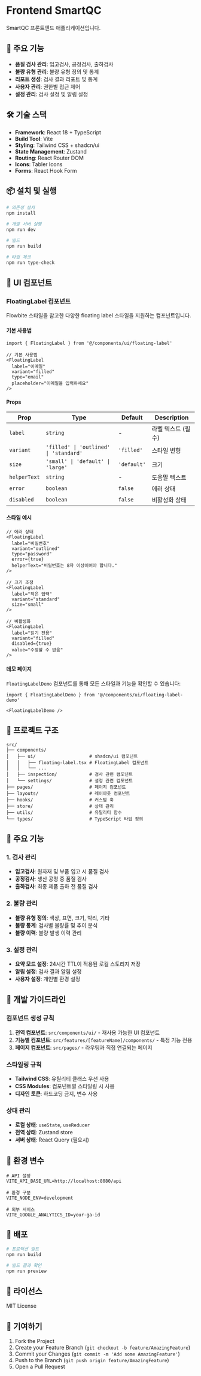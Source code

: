# Frontend SmartQC

SmartQC 프론트엔드 애플리케이션입니다.

## 🚀 주요 기능

- **품질 검사 관리**: 입고검사, 공정검사, 출하검사
- **불량 유형 관리**: 불량 유형 정의 및 통계
- **리포트 생성**: 검사 결과 리포트 및 통계
- **사용자 관리**: 권한별 접근 제어
- **설정 관리**: 검사 설정 및 알림 설정

## 🛠 기술 스택

- **Framework**: React 18 + TypeScript
- **Build Tool**: Vite
- **Styling**: Tailwind CSS + shadcn/ui
- **State Management**: Zustand
- **Routing**: React Router DOM
- **Icons**: Tabler Icons
- **Forms**: React Hook Form

## 📦 설치 및 실행

```bash
# 의존성 설치
npm install

# 개발 서버 실행
npm run dev

# 빌드
npm run build

# 타입 체크
npm run type-check
```

## 🎨 UI 컴포넌트

### FloatingLabel 컴포넌트

Flowbite 스타일을 참고한 다양한 floating label 스타일을 지원하는 컴포넌트입니다.

#### 기본 사용법

```tsx
import { FloatingLabel } from '@/components/ui/floating-label'

// 기본 사용법
<FloatingLabel
  label="이메일"
  variant="filled"
  type="email"
  placeholder="이메일을 입력하세요"
/>
```

#### Props

| Prop | Type | Default | Description |
|------|------|---------|-------------|
| `label` | `string` | - | 라벨 텍스트 (필수) |
| `variant` | `'filled' \| 'outlined' \| 'standard'` | `'filled'` | 스타일 변형 |
| `size` | `'small' \| 'default' \| 'large'` | `'default'` | 크기 |
| `helperText` | `string` | - | 도움말 텍스트 |
| `error` | `boolean` | `false` | 에러 상태 |
| `disabled` | `boolean` | `false` | 비활성화 상태 |

#### 스타일 예시

```tsx
// 에러 상태
<FloatingLabel
  label="비밀번호"
  variant="outlined"
  type="password"
  error={true}
  helperText="비밀번호는 8자 이상이어야 합니다."
/>

// 크기 조정
<FloatingLabel
  label="작은 입력"
  variant="standard"
  size="small"
/>

// 비활성화
<FloatingLabel
  label="읽기 전용"
  variant="filled"
  disabled={true}
  value="수정할 수 없음"
/>
```

#### 데모 페이지

`FloatingLabelDemo` 컴포넌트를 통해 모든 스타일과 기능을 확인할 수 있습니다:

```tsx
import { FloatingLabelDemo } from '@/components/ui/floating-label-demo'

<FloatingLabelDemo />
```

## 📁 프로젝트 구조

```
src/
├── components/
│   ├── ui/                    # shadcn/ui 컴포넌트
│   │   ├── floating-label.tsx # FloatingLabel 컴포넌트
│   │   └── ...
│   ├── inspection/            # 검사 관련 컴포넌트
│   └── settings/              # 설정 관련 컴포넌트
├── pages/                     # 페이지 컴포넌트
├── layouts/                   # 레이아웃 컴포넌트
├── hooks/                     # 커스텀 훅
├── store/                     # 상태 관리
├── utils/                     # 유틸리티 함수
└── types/                     # TypeScript 타입 정의
```

## 🔧 주요 기능

### 1. 검사 관리
- **입고검사**: 원자재 및 부품 입고 시 품질 검사
- **공정검사**: 생산 공정 중 품질 검사
- **출하검사**: 최종 제품 출하 전 품질 검사

### 2. 불량 관리
- **불량 유형 정의**: 색상, 표면, 크기, 박리, 기타
- **불량 통계**: 검사별 불량률 및 추이 분석
- **불량 이력**: 불량 발생 이력 관리

### 3. 설정 관리
- **요약 모드 설정**: 24시간 TTL이 적용된 로컬 스토리지 저장
- **알림 설정**: 검사 결과 알림 설정
- **사용자 설정**: 개인별 환경 설정

## 🎯 개발 가이드라인

### 컴포넌트 생성 규칙
1. **전역 컴포넌트**: `src/components/ui/` - 재사용 가능한 UI 컴포넌트
2. **기능별 컴포넌트**: `src/features/[featureName]/components/` - 특정 기능 전용
3. **페이지 컴포넌트**: `src/pages/` - 라우팅과 직접 연결되는 페이지

### 스타일링 규칙
- **Tailwind CSS**: 유틸리티 클래스 우선 사용
- **CSS Modules**: 컴포넌트별 스타일링 시 사용
- **디자인 토큰**: 하드코딩 금지, 변수 사용

### 상태 관리
- **로컬 상태**: `useState`, `useReducer`
- **전역 상태**: Zustand store
- **서버 상태**: React Query (필요시)

## 📝 환경 변수

```env
# API 설정
VITE_API_BASE_URL=http://localhost:8080/api

# 환경 구분
VITE_NODE_ENV=development

# 외부 서비스
VITE_GOOGLE_ANALYTICS_ID=your-ga-id
```

## 🚀 배포

```bash
# 프로덕션 빌드
npm run build

# 빌드 결과 확인
npm run preview
```

## 📄 라이선스

MIT License

## 🤝 기여하기

1. Fork the Project
2. Create your Feature Branch (`git checkout -b feature/AmazingFeature`)
3. Commit your Changes (`git commit -m 'Add some AmazingFeature'`)
4. Push to the Branch (`git push origin feature/AmazingFeature`)
5. Open a Pull Request
